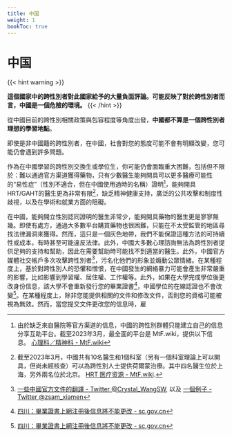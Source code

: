 ```yaml
---
title: 中国
weight: 1
bookToc: true
---
```


# 中国

{{< hint warning >}}

**這個國家中的跨性別者對此國家給予的大量負面評論。可能反映了對於跨性別者而言，中國是一個危險的環境。**
{{< /hint >}}

從中國目前的跨性別相關政策與包容程度等角度出發，**中國都不算是一個跨性別者理想的學習地點**。

即使是非中國籍的跨性別者，在中國，社會對您的態度可能不會有明顯改變，您可能仍會遇到許多問題。

作為在中國學習的跨性別交換生或學位生，你可能仍會面臨重大困難，包括但不限於：難以通過官方渠道獲得藥物，只有少數醫生能夠開具可以更多醫療可能性的“易性症”（性別不適合，但在中國使用過時的名稱）證明[^1]，能夠開具HRT/GAHT的醫生更為非常有限[^2]，缺乏精神健康支持，廣泛的公共攻擊和制度性歧視，以及在學術和就業方面的阻礙。

在中國，能夠開立性別認同證明的醫生非常少，能夠開具藥物的醫生更是寥寥無幾。即使有處方，通過大多數平台購買藥物也很困難，只能在不太受監管的地區尋找法律漏洞來獲得。然而，這只是一個灰色地帶，我們不能保證這種方法的可持續性或成本，有時甚至可能違反法律。此外，中國大多數心理諮詢無法為跨性別者提供足夠的支持和幫助，因此在需要幫助時可能找不到適當的醫生。此外，中國官方媒體社交帳戶多次攻擊跨性別者[^3]，污名化他們的形象並煽動公眾情緒。在某種程度上，基於對跨性別人的恐懼和憎恨，在中國發生的網絡暴力可能會產生非常嚴重的影響，比如影響到學習權、居住權、工作權等。此外，如果在大學完成學位後更改身份信息，該大學不會重新發行您的畢業證書[^4]，中國學位的在線認證也不會改變[^4]。在某種程度上，除非您能提供相關的文件和修改文件，否則您的資格可能被視為無效。然而，當您提交文件更改您的信息時，雇

[^1]: 由於缺乏來自醫院等官方渠道的信息，中國的跨性別群體只能建立自己的信息分享互助平台。截至2023年3月，最全面的平台是 MtF.wiki，提供以下信息。 [心理科／精神科 - MtF.wiki](https://mtf.wiki/zh-cn/docs/psyco/)
[^2]: 截至2023年3月，中國共有10名醫生和1個科室（另有一個科室理論上可以開具，但尚未經核查）可以為跨性別人士提供荷爾蒙治療。其中四名醫生位於上海，另外兩名位於北京。 [HRT 医疗资源 - MtF.wiki](https://mtf.wiki/zh-cn/docs/hrt/).
[^3]: [一些中國官方文件的翻譯 - Twitter @Crystal_WangSW](https://web.archive.org/web/20230317204132/https://twitter.com/Crystal_WangSW/status/1636575011854073856), 以及 [一個例子 - Twitter @zsam_xiamen](https://web.archive.org/web/20230317193319/https://twitter.com/zsam_xiamen/status/1614785066768674817)
[^4]: [四川：畢業證書上網注冊後信息將不能更改 - sc.gov.cn](https://web.archive.org/web/20230317194908/https://www.sc.gov.cn/10462/12772/2015/5/10/10335228.shtml)